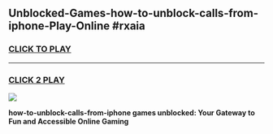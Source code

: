 
## Unblocked-Games-how-to-unblock-calls-from-iphone-Play-Online #rxaia
<h3>
<a href="https://news.freeplayer.one?title=how-to-unblock-calls-from-iphone&ref=3">CLICK TO PLAY</a></h3>
<hr>

<h3>
<a href="https://news.freeplayer.one?title=how-to-unblock-calls-from-iphone&ref=3">CLICK 2 PLAY</a>
  
</h3>

<a href="https://news.freeplayer.one?title=how-to-unblock-calls-from-iphone&ref=3"><img src="https://clearcache.store/games.png"></a>


**how-to-unblock-calls-from-iphone games unblocked: Your Gateway to Fun and Accessible Online Gaming**
